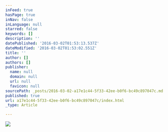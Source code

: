 ```yaml
---
inFeed: true
hasPage: true
inNav: false
inLanguage: null
starred: false
keywords: []
description: ''
datePublished: '2016-03-02T01:53:13.537Z'
dateModified: '2016-03-02T01:53:02.551Z'
title: ''
author: []
authors: []
publisher:
  name: null
  domain: null
  url: null
  favicon: null
sourcePath: _posts/2016-03-02-a17e1c44-5f33-42ee-b0f6-bc49c897047c.md
published: true
url: a17e1c44-5f33-42ee-b0f6-bc49c897047c/index.html
_type: Article

---
```

![](https://the-grid-user-content.s3-us-west-2.amazonaws.com/d281c874-e67e-4fa7-80aa-6424033d9619.png)
